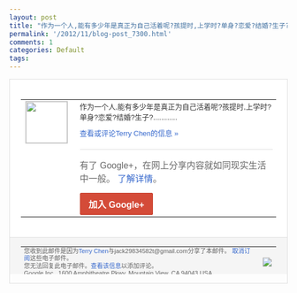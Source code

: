 ```yaml
---
layout: post
title: "作为一个人,能有多少年是真正为自己活着呢?孩提时,上学时?单身?恋爱?结婚?生子?..."
permalink: '/2012/11/blog-post_7300.html'
comments: 1
categories: Default
tags: 
---
```

<div style="border:solid 1px #dfdfdf;color:#686868;font:13px Arial"><div style="background-color:#fff;padding:20px;"><table cellpadding="0" cellspacing="0"><tr><td style="padding-right:15px;vertical-align:top"><a href="https://plus.google.com/_/notifications/emlink?emrecipient=110200756825219614165&amp;emid=CODCw8qJvbMCFQ8TTAodG3oAAA&amp;path=%2F108643996575278738906&amp;dt=1352298795167&amp;uob=8"><img height="75" src="https://lh3.googleusercontent.com/-KKRGTyJ5Bl0/AAAAAAAAAAI/AAAAAAAAEEY/jllxqER5dCk/s75-c-k-a/photo.jpg" style="border:solid 1px #cccccc;" width="75"/></a></td><td style="width:578px;color:#333;font:13px Arial;vertical-align:top"><div style="padding-bottom:10px">作为一个人,能有多少年是真正为自己活着呢<wbr/>?孩提时,上学时?单身?恋爱?结婚?生子<wbr/>?............</div><a href="https://plus.google.com/_/notifications/emlink?emrecipient=110200756825219614165&amp;emid=CODCw8qJvbMCFQ8TTAodG3oAAA&amp;path=%2F108643996575278738906%2Fposts%2FG1WrmTtnMuS%3Fgpinv%3DAMIXal_-FuwDS5HquAr0IKTy77p4oqgvYdZa5gbR-yYqRNwt1MNf4kEHhtvV42r71yV-7YX1xHYjoE5CD9ExDSL8gz6XeCchwlYOKMNpJWzwcJWoP1law5U&amp;dt=1352298795167&amp;uob=8" style="color:#3366CC;text-decoration:none">查看或评论Terry Chen的信息 »</a><div style="margin-top:20px;border-top:solid 1px #dfdfdf"><div style="padding:15px 0;color:#686868;font:16px Arial">有了 Google+，在网上分享内容就如同现实生活中一般。 <a href="http://www.google.com/+/learnmore/" style="color:#3366CC;text-decoration:none">了解详情</a>。</div><a href="https://plus.google.com/_/notifications/emlink?emrecipient=110200756825219614165&amp;emid=CODCw8qJvbMCFQ8TTAodG3oAAA&amp;path=%2F%3Fgpinv%3DAMIXal_-FuwDS5HquAr0IKTy77p4oqgvYdZa5gbR-yYqRNwt1MNf4kEHhtvV42r71yV-7YX1xHYjoE5CD9ExDSL8gz6XeCchwlYOKMNpJWzwcJWoP1law5U&amp;dt=1352298795167&amp;uob=8" style="display:inline-block;padding:7px 15px;background-color:#d44b38; color:#fff;font-size:16px; font-weight:bold;border-radius:2px;-webkit-border-radius:2px; -moz-border-radius:2px;border:solid 1px #c43b28; white-space:nowrap;text-decoration:none">加入 Google+</a></div></td></tr></table></div><div style="border-top:solid 1px #dfdfdf;padding:0 20px; background-color:#f5f5f5"><table cellpadding="0" cellspacing="0" style="height:50px"><tbody><tr><td style="vertical-align:middle;width:100%; color:#636363;font:11px Arial; line-height:120%">您收到此邮件是因为<a href="https://plus.google.com/_/notifications/emlink?emrecipient=110200756825219614165&amp;emid=CODCw8qJvbMCFQ8TTAodG3oAAA&amp;path=%2F108643996575278738906%3Fgpinv%3DAMIXal_-FuwDS5HquAr0IKTy77p4oqgvYdZa5gbR-yYqRNwt1MNf4kEHhtvV42r71yV-7YX1xHYjoE5CD9ExDSL8gz6XeCchwlYOKMNpJWzwcJWoP1law5U&amp;dt=1352298795167&amp;uob=8" style="color:#3366CC;text-decoration:none">Terry Chen</a>与jack29834582t@gmail.com分享了本邮件。 <a href="https://plus.google.com/_/notifications/emlink?emrecipient=110200756825219614165&amp;emid=CODCw8qJvbMCFQ8TTAodG3oAAA&amp;path=%2F_%2Fnonplus%2Femailsettings%3Fgpinv%3DAMIXal_-FuwDS5HquAr0IKTy77p4oqgvYdZa5gbR-yYqRNwt1MNf4kEHhtvV42r71yV-7YX1xHYjoE5CD9ExDSL8gz6XeCchwlYOKMNpJWzwcJWoP1law5U%26est%3DADH5u8W266WuHHTX78sQs3qZKYEa-woJ426zC9hJ98LL9f1UX897cBd9RJ31kB8YirjMhW0gtCkYPS4EiXgVqpALKvbH-R-RIWDbFZ2GmQOKHPDrrCSCb4UyknnPnCdcv9I2Yq-eLoDjz5-UyP0-B0MIlmusQl-xFA&amp;dt=1352298795167&amp;uob=8" style="color:#3366CC;text-decoration:none">取消订阅</a>这些电子邮件。<br/>您无法回复此电子邮件。<a href="https://plus.google.com/_/notifications/emlink?emrecipient=110200756825219614165&amp;emid=CODCw8qJvbMCFQ8TTAodG3oAAA&amp;path=%2F108643996575278738906%2Fposts%2FG1WrmTtnMuS%3Fgpinv%3DAMIXal_-FuwDS5HquAr0IKTy77p4oqgvYdZa5gbR-yYqRNwt1MNf4kEHhtvV42r71yV-7YX1xHYjoE5CD9ExDSL8gz6XeCchwlYOKMNpJWzwcJWoP1law5U&amp;dt=1352298795167&amp;uob=8" style="color:#3366CC;text-decoration:none">查看该信息</a>以添加评论。<br/>Google Inc., 1600 Amphitheatre Pkwy, Mountain View, CA 94043 USA<br/></td><td><img src="https://ssl.gstatic.com/s2/oz/images/notifications/logo/google-plus-6617a72bb36cc548861652780c9e6ff1.png"/></td></tr></tbody></table></div></div>